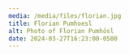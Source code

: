 ```yaml
---
media: /media/files/florian.jpg
title: Florian Pumhoesl
alt: Photo of Florian Pumhösl
date: 2024-03-27T16:23:00-0500
---
```


